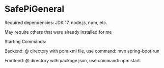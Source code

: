 # SafePiGeneral

Required dependencies: JDK 17, node.js, npm, etc.

May require others that were already installed for me

Starting Commands:

Backend:
@ directory with pom.xml file, use command: mvn spring-boot:run


Frontend:
@ directory with package.json, use command: npm start
